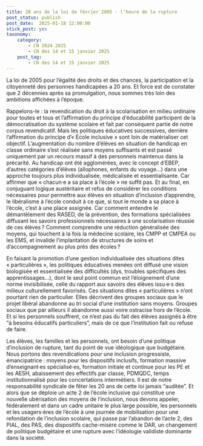 ```yaml
---
title: 20 ans de la loi de février 2005 - l’heure de la rupture
post_status: publish
post_date:  2025-01-18 12:00:00
stick_post: yes
taxonomy:
    category:
        - CN 2024 2025
        - CN des 14 et 15 janvier 2025
    post_tag:
        - CN des 14 et 15 janvier 2025
---
```


La loi de 2005 pour l’égalité des droits et des chances, la participation et la citoyenneté des personnes handicapées a 20 ans. Et force est de constater que 2 décennies après sa promulgation, nous sommes très loin des ambitions affichées à l’époque.

Rappelons-le : la revendication du droit à la scolarisation en milieu ordinaire pour toutes et tous et l’affirmation du principe d’éducabilité participent de la démocratisation du système scolaire et fait par conséquent partie de notre corpus revendicatif. Mais les politiques éducatives successives, derrière l’affirmation du principe d’« École inclusive » sont loin de matérialiser cet objectif. L’augmentation du nombre d’élèves en situation de handicap en classe ordinaire s’est réalisée sans moyens suffisants et est passé uniquement par un recours massif à des personnels maintenus dans la précarité. Au handicap ont été agglomérées, avec le concept d’EBEP, d’autres catégories d’élèves (allophones, enfants du voyage…) dans une approche toujours plus individualisée, médicalisée et essentialisante. Car affirmer que « chacun·e a sa place à l’école » ne suffit pas. Et au final, en conjuguant logique austéritaire et refus de considérer les conditions nécessaires pour permettre aux élèves en situation d’inclusion d’apprendre, le libéralisme à l’école conduit à ce que, si tout le monde a sa place à l’école, c’est à une place assignée. Car comment entendre le démantèlement des RASED, de la prévention, des formations spécialisées diffusant les savoirs professionnels nécessaires à une scolarisation réussie de ces élèves ? Comment comprendre une réduction généralisée des moyens, qui touchent à la fois la médecine scolaire, les CMPP et CMPEA ou les EMS, et invalide l’implantation de structures de soins et d’accompagnement au plus près des écoles ?

En faisant la promotion d’une gestion individualisée des situations dites « particulières », les politiques éducatives menées ont diffusé une vision biologisée et essentialisée des difficultés (dys, troubles spécifiques des apprentissages…), dont le seul point commun est l’éloignement d’une norme invisibilisée, celle du rapport aux savoirs des élèves issu·e·s des milieux culturellement favorisés. Ces situations dites « particulières » n’ont pourtant rien de particulier. Elles décrivent des groupes sociaux que le projet libéral abandonne au tri social d’une institution sans moyens. Groupes sociaux que par ailleurs il abandonne aussi voire ostracise hors de l’école. Et si les personnels souffrent, ce n’est pas du fait des élèves assignés à être “à besoins éducatifs particuliers”, mais de ce que l’institution fait ou refuse de faire.

Les élèves, les familles et les personnels, ont besoin d’une politique d’inclusion de rupture, tant du point de vue idéologique que budgétaire. Nous portons des revendications pour une inclusion progressiste, émancipatrice : moyens pour les dispositifs inclusifs, formation massive d’enseignant·es spécialisé·es, formation initiale et continue pour les PE et les AESH, abaissement des effectifs par classe, PDMQDC, temps institutionnalisé pour les concertations intermétiers. Il est de notre responsabilité syndicale de fêter les 20 ans de cette loi jamais “auditée”. Et alors que se déploie un acte 2 de l’école inclusive qui constitue une nouvelle ubérisation des moyens de l’inclusion, nous devons appeler, fédéralement et dans un cadre unitaire le plus large possible, les personnels et les usagers·ères de l’école à une journée de mobilisation pour une refondation de l’inclusion scolaire, qui passe par l’abandon de l’acte 2, des PIAL, des PAS, des dispositifs cache-misère comme le DAR, un changement de politique budgétaire et une rupture avec l’idéologie validiste dominante dans la société.
